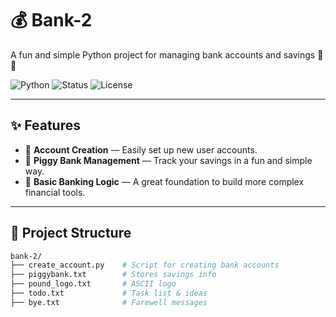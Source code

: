 # 💰 Bank-2

A fun and simple Python project for managing bank accounts and savings 🐖🏦

![Python](https://img.shields.io/badge/Python-3.x-blue.svg)
![Status](https://img.shields.io/badge/status-in%20progress-yellow)
![License](https://img.shields.io/badge/license-MIT-green)

---

## ✨ Features

- 🧾 **Account Creation** — Easily set up new user accounts.
- 🐷 **Piggy Bank Management** — Track your savings in a fun and simple way.
- 💼 **Basic Banking Logic** — A great foundation to build more complex financial tools.

---

## 📁 Project Structure

```bash
bank-2/
├── create_account.py    # Script for creating bank accounts
├── piggybank.txt        # Stores savings info
├── pound_logo.txt       # ASCII logo
├── todo.txt             # Task list & ideas
├── bye.txt              # Farewell messages
